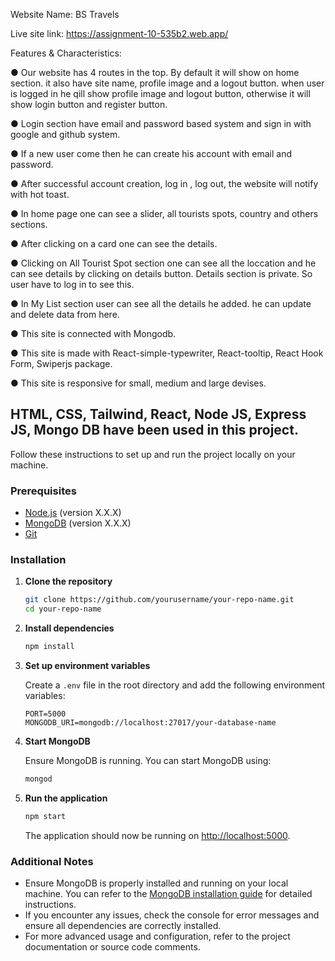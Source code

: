 Website Name: BS Travels

Live site link: https://assignment-10-535b2.web.app/

Features & Characteristics:

● Our website has 4 routes in the top. By default it will show on home section. it also have site name, profile image and a logout button. when user is logged in he qill show profile image and logout button, otherwise it will show login button and register button.

● Login section have email and password based system and sign in with google and github system.

● If a new user come then he can create his account with email and password.

● After successful account creation, log in , log out, the website will notify with hot toast.

● In home page one can see a slider, all tourists spots, country and others sections.

● After clicking on a card one can see the details.

● Clicking on All Tourist Spot section one can see all the loccation and he can see details by clicking on details button. Details section is private. So user have to log in to see this.

● In My List section user can see all the details he added. he can update and delete data from here.

● This site is connected with Mongodb.

● This site is made with React-simple-typewriter, React-tooltip, React Hook Form, Swiperjs package.

● This site is responsive for small, medium and large devises.


## HTML, CSS, Tailwind, React, Node JS, Express JS, Mongo DB have been used in this project.


Follow these instructions to set up and run the project locally on your machine.

### Prerequisites

- [Node.js](https://nodejs.org/) (version X.X.X)
- [MongoDB](https://www.mongodb.com/) (version X.X.X)
- [Git](https://git-scm.com/)

### Installation

1. **Clone the repository**

    ```sh
    git clone https://github.com/yourusername/your-repo-name.git
    cd your-repo-name
    ```

2. **Install dependencies**

    ```sh
    npm install
    ```

3. **Set up environment variables**

    Create a `.env` file in the root directory and add the following environment variables:

    ```env
    PORT=5000
    MONGODB_URI=mongodb://localhost:27017/your-database-name
    ```

4. **Start MongoDB**

    Ensure MongoDB is running. You can start MongoDB using:

    ```sh
    mongod
    ```

5. **Run the application**

    ```sh
    npm start
    ```

    The application should now be running on [http://localhost:5000](http://localhost:5000).

### Additional Notes

- Ensure MongoDB is properly installed and running on your local machine. You can refer to the [MongoDB installation guide](https://docs.mongodb.com/manual/installation/) for detailed instructions.
- If you encounter any issues, check the console for error messages and ensure all dependencies are correctly installed.
- For more advanced usage and configuration, refer to the project documentation or source code comments.

